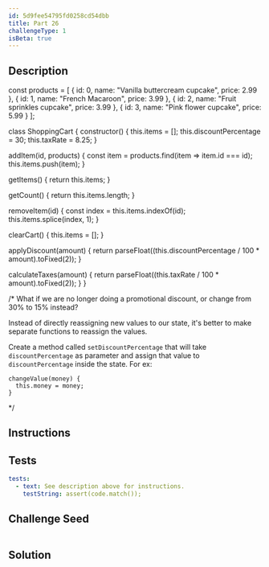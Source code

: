 ```yaml
---
id: 5d9fee54795fd0258cd54dbb
title: Part 26
challengeType: 1
isBeta: true
---
```


## Description
<section id='description'>

const products = [
  {
    id: 0,
    name: "Vanilla buttercream cupcake",
    price: 2.99
  },
  {
    id: 1,
    name: "French Macaroon",
    price: 3.99
  },
  {
    id: 2,
    name: "Fruit sprinkles cupcake",
    price: 3.99
  },
  {
    id: 3,
    name: "Pink flower cupcake",
    price: 5.99
  }
];

class ShoppingCart {
  constructor() {
    this.items = [];
    this.discountPercentage = 30;
    this.taxRate = 8.25;
  }

  addItem(id, products) {
    const item = products.find(item => item.id === id);
    this.items.push(item);
  }

  getItems() {
    return this.items;
  }
  
  getCount() {
    return this.items.length;
  }
  
  removeItem(id) {
    const index = this.items.indexOf(id);
    this.items.splice(index, 1);
  }
  
  clearCart() {
    this.items = [];
  }
  
  applyDiscount(amount) {
    return parseFloat((this.discountPercentage / 100 * amount).toFixed(2));
  }
  
  calculateTaxes(amount) {
    return parseFloat((this.taxRate / 100 * amount).toFixed(2));
  }
}

/*
What if we are no longer doing a promotional discount, or change from 30% to 15% instead?

Instead of directly reassigning new values to our state, it's better to make separate functions to reassign the values.

Create a method called `setDiscountPercentage` that will take `discountPercentage` as parameter and assign that value to `discountPercentage` inside the state. For ex:

```
changeValue(money) {
  this.money = money;
}
```

*/


</section>

## Instructions
<section id='instructions'>
</section>

## Tests
<section id='tests'>

```yml
tests:
  - text: See description above for instructions.
    testString: assert(code.match());

```

</section>

## Challenge Seed
<section id='challengeSeed'>

<div id='js-seed'>

```js

```

</div>
</section>


## Solution
<section id='solution'>

```js

```

</section>

